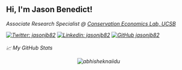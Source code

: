 <h2> Hi, I'm Jason Benedict!</h2>
<p><em>Associate Research Specialist @ <a href="http://conservation-econ.com/">Conservation Economics Lab, UCSB</a></p>

[![Twitter: jasonjb82](https://img.shields.io/twitter/follow/jasonjb82?style=social)](https://twitter.com/jasonjb82)
[![Linkedin: jasonjb82](https://img.shields.io/badge/-jasonjb82-blue?style=flat-square&logo=Linkedin&logoColor=white&link=https://www.linkedin.com/in/jasonjb82/)](https://www.linkedin.com/in/jasonjb82/)
[![GitHub jasonjb82](https://img.shields.io/github/followers/jasonjb82?label=follow&style=social)](https://github.com/jasonjb82)
<br>
<br>
📈 My GitHub Stats

<p align="center"> <img src="https://github-readme-stats.vercel.app/api?username=jasonjb82&show_icons=true&theme=gotham" alt="abhisheknaiidu" />
